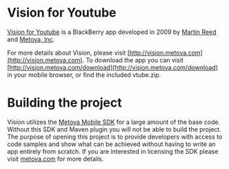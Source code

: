 Vision for Youtube
====
[Vision for Youtube](http://vision.metova.com) is a BlackBerry app developed in 2009 by [Martin Reed](http://martinmreed.com) and [Metova, Inc](http://metova.com).

For more details about Vision, please visit [http://vision.metova.com](http://vision.metova.com). To download the app you can visit [http://vision.metova.com/download](http://vision.metova.com/download) in your mobile browser, or find the included vtube.zip.

Building the project
====
Vision utilizes the [Metova Mobile SDK](http://metova.com/x/FIAJ) for a large amount of the base code. Without this SDK and Maven plugin you will not be able to build the project. The purpose of opening this project is to provide developers with access to code samples and show what can be achieved without having to write an app entirely from scratch. If you are interested in licensing the SDK please visit [metova.com](http://metova.com/x/FIAJ) for more details.